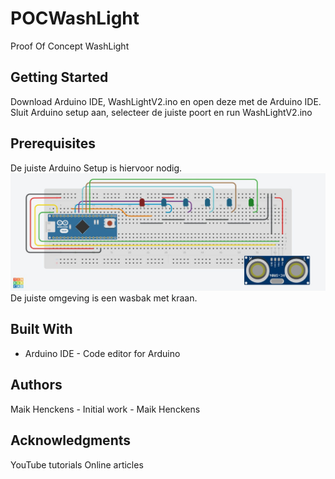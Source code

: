 # POCWashLight
Proof Of Concept WashLight

## Getting Started
Download Arduino IDE, WashLightV2.ino en open deze met de Arduino IDE. 
Sluit Arduino setup aan, selecteer de juiste poort en run WashLightV2.ino

## Prerequisites
De juiste Arduino Setup is hiervoor nodig.
![Arduino Installatie](breadboard.jpg)
De juiste omgeving is een wasbak met kraan.

## Built With
* Arduino IDE - Code editor for Arduino

## Authors
Maik Henckens - Initial work - Maik Henckens

## Acknowledgments
YouTube tutorials
Online articles

